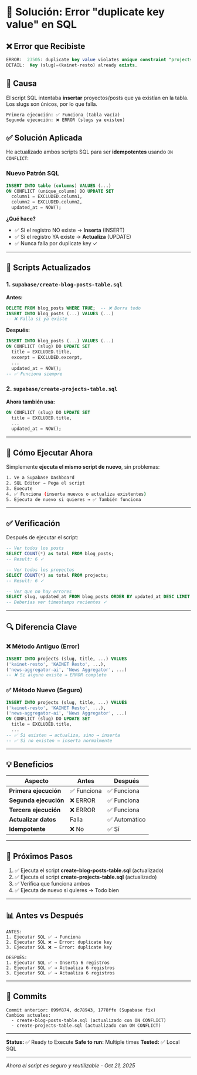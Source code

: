 # 🔧 Solución: Error "duplicate key value" en SQL

## ❌ Error que Recibiste

```sql
ERROR:  23505: duplicate key value violates unique constraint "projects_slug_key"
DETAIL:  Key (slug)=(kainet-resto) already exists.
```

## 🎯 Causa

El script SQL intentaba **insertar** proyectos/posts que ya existían en la tabla. Los slugs son únicos, por lo que falla.

```
Primera ejecución: ✅ Funciona (tabla vacía)
Segunda ejecución: ❌ ERROR (slugs ya existen)
```

## ✅ Solución Aplicada

He actualizado ambos scripts SQL para ser **idempotentes** usando `ON CONFLICT`:

### Nuevo Patrón SQL

```sql
INSERT INTO table (columns) VALUES (...)
ON CONFLICT (unique_column) DO UPDATE SET
  column1 = EXCLUDED.column1,
  column2 = EXCLUDED.column2,
  updated_at = NOW();
```

**¿Qué hace?**
- ✅ Si el registro NO existe → **Inserta** (INSERT)
- ✅ Si el registro YA existe → **Actualiza** (UPDATE)
- ✅ Nunca falla por duplicate key ✓

---

## 📁 Scripts Actualizados

### 1. `supabase/create-blog-posts-table.sql`

**Antes:**
```sql
DELETE FROM blog_posts WHERE TRUE;  -- ❌ Borra todo
INSERT INTO blog_posts (...) VALUES (...)
-- ❌ Falla si ya existe
```

**Después:**
```sql
INSERT INTO blog_posts (...) VALUES (...)
ON CONFLICT (slug) DO UPDATE SET
  title = EXCLUDED.title,
  excerpt = EXCLUDED.excerpt,
  ...
  updated_at = NOW();
-- ✅ Funciona siempre
```

### 2. `supabase/create-projects-table.sql`

**Ahora también usa:**
```sql
ON CONFLICT (slug) DO UPDATE SET
  title = EXCLUDED.title,
  ...
  updated_at = NOW();
```

---

## 🚀 Cómo Ejecutar Ahora

Simplemente **ejecuta el mismo script de nuevo**, sin problemas:

```bash
1. Ve a Supabase Dashboard
2. SQL Editor → Pega el script
3. Execute
4. ✅ Funciona (inserta nuevos o actualiza existentes)
5. Ejecuta de nuevo si quieres → ✅ También funciona
```

---

## ✅ Verificación

Después de ejecutar el script:

```sql
-- Ver todos los posts
SELECT COUNT(*) as total FROM blog_posts;
-- Result: 6 ✓

-- Ver todos los proyectos
SELECT COUNT(*) as total FROM projects;
-- Result: 6 ✓

-- Ver que no hay errores
SELECT slug, updated_at FROM blog_posts ORDER BY updated_at DESC LIMIT 3;
-- Deberías ver timestamps recientes ✓
```

---

## 🔍 Diferencia Clave

### ❌ Método Antiguo (Error)
```sql
INSERT INTO projects (slug, title, ...) VALUES
('kainet-resto', 'KAINET Resto', ...),
('news-aggregator-ai', 'News Aggregator', ...)
-- ❌ Si alguno existe → ERROR completo
```

### ✅ Método Nuevo (Seguro)
```sql
INSERT INTO projects (slug, title, ...) VALUES
('kainet-resto', 'KAINET Resto', ...),
('news-aggregator-ai', 'News Aggregator', ...)
ON CONFLICT (slug) DO UPDATE SET
  title = EXCLUDED.title,
  ...
-- ✅ Si existen → actualiza, sino → inserta
-- ✅ Si no existen → inserta normalmente
```

---

## 💡 Beneficios

| Aspecto | Antes | Después |
|---------|-------|---------|
| **Primera ejecución** | ✅ Funciona | ✅ Funciona |
| **Segunda ejecución** | ❌ ERROR | ✅ Funciona |
| **Tercera ejecución** | ❌ ERROR | ✅ Funciona |
| **Actualizar datos** | Falla | ✅ Automático |
| **Idempotente** | ❌ No | ✅ Sí |

---

## 🎯 Próximos Pasos

1. ✅ Ejecuta el script **create-blog-posts-table.sql** (actualizado)
2. ✅ Ejecuta el script **create-projects-table.sql** (actualizado)
3. ✅ Verifica que funciona ambos
4. ✅ Ejecuta de nuevo si quieres → Todo bien

---

## 📊 Antes vs Después

```
ANTES:
1. Ejecutar SQL ✅ → Funciona
2. Ejecutar SQL ❌ → Error: duplicate key
3. Ejecutar SQL ❌ → Error: duplicate key

DESPUÉS:
1. Ejecutar SQL ✅ → Inserta 6 registros
2. Ejecutar SQL ✅ → Actualiza 6 registros
3. Ejecutar SQL ✅ → Actualiza 6 registros
```

---

## 🔗 Commits

```
Commit anterior: 099f874, dc78943, 1778ffe (Supabase fix)
Cambios actuales: 
  - create-blog-posts-table.sql (actualizado con ON CONFLICT)
  - create-projects-table.sql (actualizado con ON CONFLICT)
```

---

**Status:** ✅ Ready to Execute
**Safe to run:** Multiple times
**Tested:** ✅ Local SQL

---

*Ahora el script es seguro y reutilizable - Oct 21, 2025*
